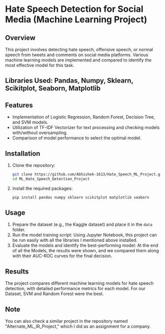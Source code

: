 # Hate Speech Detection for Social Media (Machine Learning Project)

## Overview
This project involves detecting hate speech, offensive speech, or normal speech from tweets and comments on social media platforms. Various machine learning models are implemented and compared to identify the most effective model for this task.
## Libraries Used: Pandas, Numpy, Sklearn, Scikitplot, Seaborn, Matplotlib

## Features
- Implementation of Logistic Regression, Random Forest, Decision Tree, and SVM models.
- Utilization of TF-IDF Vectorizer for text processing and checking models with/without oversampling.
- Comparison of model performance to select the optimal model.

## Installation
1. Clone the repository:
    ```bash
    git clone https://github.com/Abhishek-1613/Hate_Speech_ML_Project.git
    cd ML_Hate_Speech_Detection_Project
    ```
2. Install the required packages:
    ```bash
    pip install pandas numpy sklearn scikitplot matplotlib seaborn
    ```

## Usage
1. Prepare the dataset (e.g., the Kaggle dataset) and place it in the `data` folder.
2. Run the model training script:
    Using Jupyter Notebook, this project can be run easily with all the libraries I mentioned above installed.
3. Evaluate the models and identify the best-performing model:
    At the end of all the Models, the results were shown, and we compared them along with their AUC-ROC curves for the final decision.

## Results
The project compares different machine learning models for hate speech detection, with detailed performance metrics for each model. For our Dataset, SVM and Random Forest were the best.

## Note
You can also check a similar project in the repository named "Alternate_ML_IR_Project," which I did as an assignment for a company.
